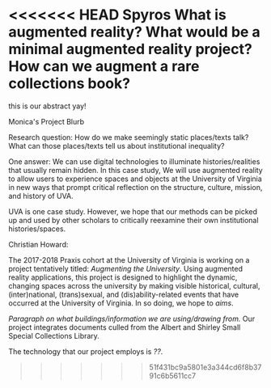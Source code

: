 <<<<<<< HEAD
Spyros
What is augmented reality?
What would be a minimal augmented reality project?
How can we augment a rare collections book? 
=======
this is our abstract yay!

Monica's Project Blurb

Research question: How do we make seemingly static places/texts talk? What can those places/texts tell us about institutional inequality?

One answer: We can use digital technologies to illuminate histories/realities that usually remain hidden. In this case study, We will use augmented reality to allow users to experience spaces and objects at the University of Virginia in new ways that prompt critical reflection on the structure, culture, mission, and history of UVA.

UVA is one case study. However, we hope that our methods can be picked up and used by other scholars to critically reexamine their own institutional histories/spaces.


Christian Howard:

The 2017-2018 Praxis cohort at the University of Virginia is working on a project tentatively titled: *Augmenting the University*. Using augmented reality applications, this project is designed to highlight the dynamic, changing spaces across the university by making visible historical, cultural, (inter)national, (trans)sexual, and (dis)ability-related events that have occurred at the University of Virginia. In so doing, we hope to *aims*.

*Paragraph on what buildings/information we are using/drawing from.*
Our project integrates documents culled from the Albert and Shirley Small Special Collections Library.

The technology that our project employs is *??*.
>>>>>>> 51f431bc9a5801e3a344cd6f8b3791c6b5611cc7
